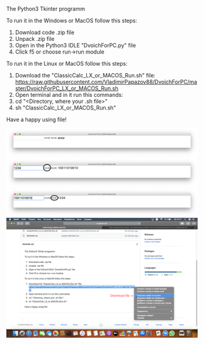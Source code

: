 The Python3 Tkinter programm

To run it in the Windows or MacOS follow this steps:
1. Download code .zip file
2. Unpack .zip file
3. Open in the Python3 IDLE "DvoichForPC.py" file
4. Click f5 or choose run->run module

To run it in the Linux or MacOS follow this steps:
1. Download the "ClassicCalc_LX_or_MACOS_Run.sh" file: https://raw.githubusercontent.com/VladimirPapazov88/DvoichForPC/master/DvoichForPC_LX_or_MACOS_Run.sh
2. Open terminal and in it run this commands:
3. cd "<Directory, where your .sh file>"
4. sh "ClassicCalc_LX_or_MACOS_Run.sh"

Have a happy using file!

![Image alt](https://github.com/VladimirPapazov88/DvoichForPC/blob/master/exampleFotos/example.png?raw=true)
![Image alt](https://github.com/VladimirPapazov88/DvoichForPC/blob/master/exampleFotos/example2.png?raw=true)
![Image alt](https://github.com/VladimirPapazov88/DvoichForPC/blob/master/exampleFotos/example3.png?raw=true)
![Image alt](https://github.com/VladimirPapazov88/DvoichForPC/blob/master/exampleFotos/exampleDownload.png?raw=true)
